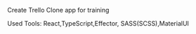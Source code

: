 Create Trello Clone app for training

Used Tools: React,TypeScript,Effector, SASS(SCSS),MaterialUI 
